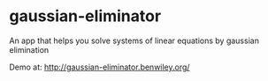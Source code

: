 # gaussian-eliminator

An app that helps you solve systems of linear equations by gaussian elimination

Demo at: http://gaussian-eliminator.benwiley.org/
